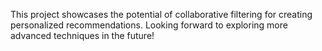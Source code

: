 This project showcases the potential of collaborative filtering for creating personalized recommendations. Looking forward to exploring more advanced techniques in the future!

